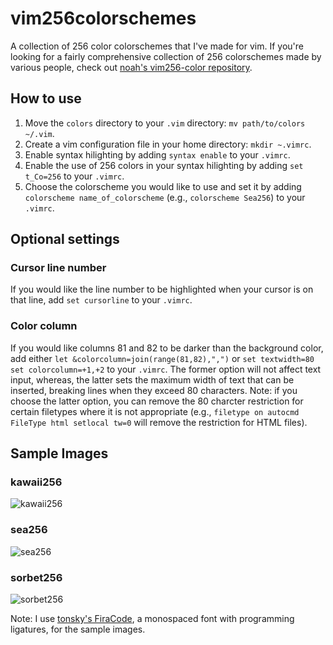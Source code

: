 # vim256colorschemes
A collection of 256 color colorschemes that I've made for vim. If you're looking for a fairly comprehensive collection of 256 colorschemes made by various people, check out [noah's vim256-color repository](https://github.com/noah/vim256-color).

## How to use
1. Move the `colors` directory to your `.vim` directory: `mv path/to/colors ~/.vim`.
2. Create a vim configuration file in your home directory: `mkdir ~.vimrc`.
3. Enable syntax hilighting by adding `syntax enable` to your `.vimrc`.
4. Enable the use of 256 colors in your syntax hilighting by adding `set t_Co=256` to your `.vimrc`.
5. Choose the colorscheme you would like to use and set it by adding `colorscheme name_of_colorscheme` (e.g., `colorscheme Sea256`) to your `.vimrc`.

## Optional settings
### Cursor line number
If you would like the line number to be highlighted when your cursor is on that line, add `set cursorline` to your `.vimrc`.
### Color column
If you would like columns 81 and 82 to be darker than the background color, add either `let &colorcolumn=join(range(81,82),",")` or `set textwidth=80 set colorcolumn=+1,+2` to your `.vimrc`. The former option will not affect text input, whereas, the latter sets the maximum width of text that can be inserted, breaking lines when they exceed 80 characters. Note: if you choose the latter option, you can remove the 80 charcter restriction for certain filetypes where it is not appropriate (e.g., `filetype on autocmd FileType html setlocal tw=0` will remove the restriction for HTML files).

## Sample Images
### kawaii256
![kawaii256](/../master/images/kawaii256.png?raw=true)

### sea256
![sea256](/../master/images/sea256.png?raw=true)

### sorbet256
![sorbet256](/../master/images/sorbet256.png?raw=true)

Note: I use [tonsky's FiraCode](https://github.com/tonsky/FiraCode), a monospaced font with programming ligatures, for the sample images.
